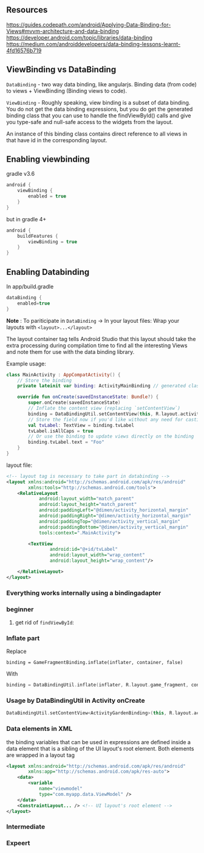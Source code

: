 

## Resources

https://guides.codepath.com/android/Applying-Data-Binding-for-Views#mvvm-architecture-and-data-binding
https://developer.android.com/topic/libraries/data-binding
https://medium.com/androiddevelopers/data-binding-lessons-learnt-4fd16576b719

## ViewBinding vs DataBinding

`DataBinding` - two way data binding, like angularjs. Binding data (from code) to views + ViewBinding (Binding views to code).

`ViewBinding` - Roughly speaking, view binding is a subset of data binding. You do not get the data binding expressions, but you do get the generated binding class that you can use to handle the findViewById() calls and give you type-safe and null-safe access to the widgets from the layout.

An instance of this binding class contains direct reference to all views in that have id in the corresponding layout.


## Enabling viewbinding

gradle v3.6
```groovy
android {
    viewBinding {
        enabled = true
    }
}
```

but in gradle 4+
```groovy
android {
    buildFeatures {
        viewBinding = true
    }
}
```

## Enabling Databinding

In app/build.gradle
```gradle
dataBinding {
    enabled=true
}
```

**Note** : To pariticipate in `DataBinding` -> In your layout files: Wrap your layouts with `<layout>...</layout>`

The layout container tag tells Android Studio that this layout should take the extra processing during compilation time to find all the interesting Views and note them for use with the data binding library.

Example usage:
```kotlin
class MainActivity : AppCompatActivity() {
    // Store the binding
    private lateinit var binding: ActivityMainBinding // generated class to hold contentview binding

    override fun onCreate(savedInstanceState: Bundle?) {
        super.onCreate(savedInstanceState)
        // Inflate the content view (replacing `setContentView`)
        binding = DataBindingUtil.setContentView(this, R.layout.activity_main)
        // Store the field now if you'd like without any need for casting
        val tvLabel: TextView = binding.tvLabel
        tvLabel.isAllCaps = true
        // Or use the binding to update views directly on the binding
        binding.tvLabel.text = "Foo"
    }
}
```
layout file:
```xml
<!-- layout tag is necessary to take part in databinding -->
<layout xmlns:android="http://schemas.android.com/apk/res/android"
        xmlns:tools="http://schemas.android.com/tools">
    <RelativeLayout
            android:layout_width="match_parent"
            android:layout_height="match_parent"
            android:paddingLeft="@dimen/activity_horizontal_margin"
            android:paddingRight="@dimen/activity_horizontal_margin"
            android:paddingTop="@dimen/activity_vertical_margin"
            android:paddingBottom="@dimen/activity_vertical_margin"
            tools:context=".MainActivity">

        <TextView
                android:id="@+id/tvLabel"
                android:layout_width="wrap_content"
                android:layout_height="wrap_content"/>

    </RelativeLayout>
</layout>
```

### Everything works internally using a bindingadapter


### beginner

1. get rid of `findViewById`:


### Inflate part

Replace
```
binding = GameFragmentBinding.inflate(inflater, container, false)
```
With
```kt
binding = DataBindingUtil.inflate(inflater, R.layout.game_fragment, container, false)
```

### Usage by DataBindingUtil in Activity onCreate

```kt
DataBindingUtil.setContentView<ActivityGardenBinding>(this, R.layout.activity_garden)
```

### Data elements in XML

the binding variables that can be used in expressions are defined inside a data element that is a sibling of the UI layout's root element. Both elements are wrapped in a layout tag

```xml
<layout xmlns:android="http://schemas.android.com/apk/res/android"
        xmlns:app="http://schemas.android.com/apk/res-auto">
    <data>
        <variable
            name="viewmodel"
            type="com.myapp.data.ViewModel" />
    </data>
    <ConstraintLayout... /> <!-- UI layout's root element -->
</layout>
```

### Intermediate


### Expeert

